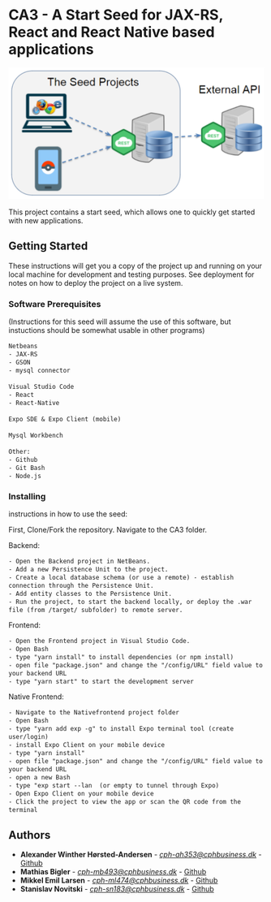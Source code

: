 # CA3 - A Start Seed for JAX-RS, React and React Native based applications

![Alt text](/overview.png?raw=true "Overview")

 This project contains a start seed, which allows one to quickly get started with new applications. 

## Getting Started

These instructions will get you a copy of the project up and running on your local machine for development and testing purposes. See deployment for notes on how to deploy the project on a live system.

### Software Prerequisites
(Instructions for this seed will assume the use of this software, but instuctions should be somewhat usable in other programs)
```
Netbeans
- JAX-RS
- GSON
- mysql connector

Visual Studio Code
- React
- React-Native

Expo SDE & Expo Client (mobile)

Mysql Workbench

Other:
- Github
- Git Bash
- Node.js
```

### Installing

instructions in how to use the seed:

First, Clone/Fork the repository. Navigate to the CA3 folder.


Backend:	
```
- Open the Backend project in NetBeans.
- Add a new Persistence Unit to the project. 
- Create a local database schema (or use a remote) - establish connection through the Persistence Unit.
- Add entity classes to the Persistence Unit.
- Run the project, to start the backend locally, or deploy the .war file (from /target/ subfolder) to remote server.
```

Frontend:
```
- Open the Frontend project in Visual Studio Code.
- Open Bash
- type "yarn install" to install dependencies (or npm install)
- open file "package.json" and change the "/config/URL" field value to your backend URL
- type "yarn start" to start the development server

```

Native Frontend:
```
- Navigate to the Nativefrontend project folder
- Open Bash
- type "yarn add exp -g" to install Expo terminal tool (create user/login) 
- install Expo Client on your mobile device
- type "yarn install"
- open file "package.json" and change the "/config/URL" field value to your backend URL
- open a new Bash
- type "exp start --lan  (or empty to tunnel through Expo)
- Open Expo Client on your mobile device
- Click the project to view the app or scan the QR code from the terminal 

```

## Authors

* **Alexander Winther Hørsted-Andersen** - *cph-ah353@cphbusiness.dk* - [Github](https://github.com/awha86)
* **Mathias Bigler** - *cph-mb493@cphbusiness.dk* - [Github](http://github.com/zurina/)
* **Mikkel Emil Larsen** - *cph-ml474@cphbusiness.dk* - [Github](https://github.com/mikkel7emil)
* **Stanislav Novitski** - *cph-sn183@cphbusiness.dk* - [Github](https://github.com/Stani2980/)
